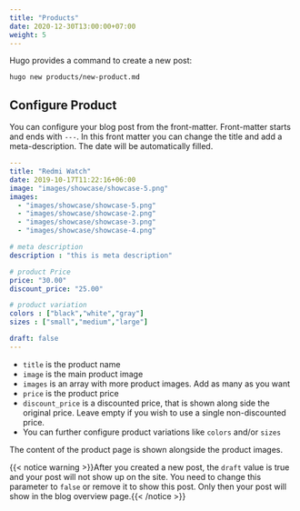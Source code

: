 ```yaml
---
title: "Products"
date: 2020-12-30T13:00:00+07:00
weight: 5
---
```


Hugo provides a command to create a new post:

```shell
hugo new products/new-product.md
```

## Configure Product

You can configure your blog post from the front-matter. Front-matter starts and ends with `---`. In this front matter you can change the title and add a meta-description. The date will be automatically filled.

```yaml
---
title: "Redmi Watch"
date: 2019-10-17T11:22:16+06:00
image: "images/showcase/showcase-5.png"
images: 
  - "images/showcase/showcase-5.png"
  - "images/showcase/showcase-2.png"
  - "images/showcase/showcase-3.png"
  - "images/showcase/showcase-4.png"

# meta description
description : "this is meta description"

# product Price
price: "30.00"
discount_price: "25.00"

# product variation
colors : ["black","white","gray"]
sizes : ["small","medium","large"]

draft: false
---
```

- `title` is the product name
- `image` is the main product image
- `images` is an array with more product images. Add as many as you want
- `price` is the product price
- `discount_price` is a discounted price, that is shown along side the original price. Leave empty if you wish to use a single non-discounted price.
- You can further configure product variations like `colors` and/or `sizes`

The content of the product page is shown alongside the product images. 

{{< notice warning >}}After you created a new post, the `draft` value is true and your post will not show up on the site. You need to change this parameter to `false` or remove it to show this post. Only then your post will show in the blog overview page.{{< /notice >}}
